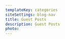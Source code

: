 ```yaml
---
templateKey: categories
siteSettings: blog-nav
title: Guest Posts
description: Guest Posts
photo:
---
```


